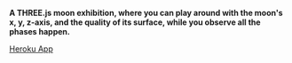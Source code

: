 **A THREE.js moon exhibition, where you can play around with the moon's x, y, z-axis, and the quality of its surface, while you observe all the phases happen.**

[Heroku App](https://moonanly.herokuapp.com/)
